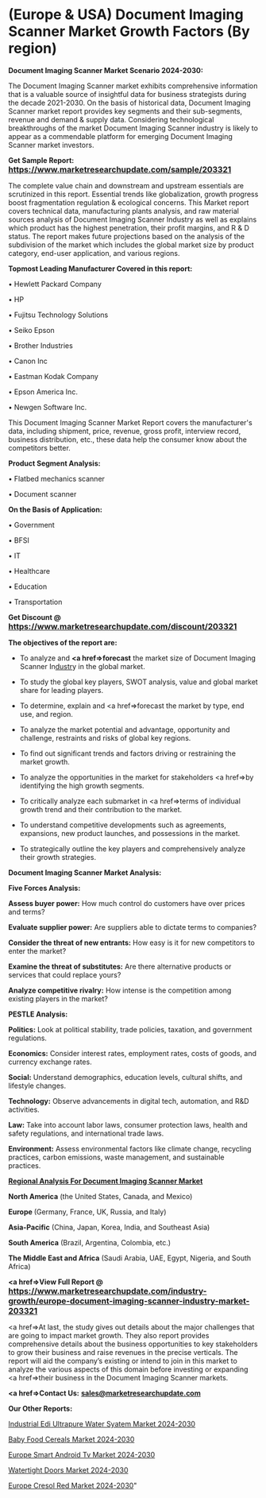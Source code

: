 # (Europe & USA) Document Imaging Scanner Market Growth Factors (By region)

<strong>Document Imaging Scanner Market Scenario 2024-2030:</strong>

The Document Imaging Scanner market exhibits comprehensive information that is a valuable source of insightful data for business strategists during the decade 2021-2030. On the basis of historical data, Document Imaging Scanner market report provides key segments and their sub-segments, revenue and demand &amp; supply data. Considering technological breakthroughs of the market Document Imaging Scanner industry is likely to appear as a commendable platform for emerging Document Imaging Scanner market investors.

<strong>Get Sample Report: <a href=https://www.marketresearchupdate.com/sample/203321><font size=3 color=#0000ff>https://www.marketresearchupdate.com/sample/203321</font></a></strong>

The complete value chain and downstream and upstream essentials are scrutinized in this report. Essential trends like globalization, growth progress boost fragmentation regulation &amp; ecological concerns. This Market report covers technical data, manufacturing plants analysis, and raw material sources analysis of Document Imaging Scanner Industry as well as explains which product has the highest penetration, their profit margins, and R & D status. The report makes future projections based on the analysis of the subdivision of the market which includes the global market size by product category, end-user application, and various regions.

<strong>Topmost Leading Manufacturer Covered in this report:</strong>

• Hewlett Packard Company

• HP

• Fujitsu Technology Solutions

• Seiko Epson

• Brother Industries

• Canon Inc

• Eastman Kodak Company

• Epson America Inc.

• Newgen Software Inc.

This Document Imaging Scanner Market Report covers the manufacturer's data, including shipment, price, revenue, gross profit, interview record, business distribution, etc., these data help the consumer know about the competitors better.

<strong>Product Segment Analysis: </strong>

• Flatbed mechanics scanner

• Document scanner

<strong>On the Basis of Application:</strong>

• Government

• BFSI

• IT

• Healthcare

• Education

• Transportation

<strong>Get Discount @ <a href=https://www.marketresearchupdate.com/discount/203321><font size=3 color=#0000ff>https://www.marketresearchupdate.com/discount/203321</font></a></strong>

<strong><b>The objectives of the report are:</b></strong>

- To analyze and <strong><a href=><strong>forecast</strong></a></strong> the market size of Document Imaging Scanner In<a href=ASDF991299>dustr</a>y in the global market.

- To study the global key players, SWOT analysis, value and global market share for leading players.

- To determine, explain and <a href=>forecast</a> the market by type, end use, and region.

- To analyze the market potential and advantage, opportunity and challenge, restraints and risks of global key regions.

- To find out significant trends and factors driving or restraining the market growth.

- To analyze the opportunities in the market for stakeholders <a href=>by</a> identifying the high growth segments.

- To critically analyze each submarket in <a href=>terms</a> of individual growth trend and their contribution to the market.

- To understand competitive developments such as agreements, expansions, new product launches, and possessions in the market.

- To strategically outline the key players and comprehensively analyze their growth strategies.

<strong>Document Imaging Scanner Market Analysis:</strong>

<strong>Five Forces Analysis:</strong>

<strong>Assess buyer power:</strong> How much control do customers have over prices and terms?

<strong>Evaluate supplier power:</strong> Are suppliers able to dictate terms to companies?

<strong>Consider the threat of new entrants:</strong> How easy is it for new competitors to enter the market?

<strong>Examine the threat of substitutes:</strong> Are there alternative products or services that could replace yours?

<strong>Analyze competitive rivalry:</strong> How intense is the competition among existing players in the market?

<strong>PESTLE Analysis:</strong>

<strong>Politics:</strong> Look at political stability, trade policies, taxation, and government regulations.

<strong>Economics:</strong> Consider interest rates, employment rates, costs of goods, and currency exchange rates.

<strong>Social:</strong> Understand demographics, education levels, cultural shifts, and lifestyle changes.

<strong>Technology:</strong> Observe advancements in digital tech, automation, and R&D activities.

<strong>Law:</strong> Take into account labor laws, consumer protection laws, health and safety regulations, and international trade laws.

<strong>Environment:</strong> Assess environmental factors like climate change, recycling practices, carbon emissions, waste management, and sustainable practices.

<strong><u><b>Regional Analysis For Document Imaging Scanner Market</b></u></strong>

<strong><b>North America</b></strong> (the United States, Canada, and Mexico)

<strong><b>Europe </b></strong>(Germany, France, UK, Russia, and Italy)

<strong><b>Asia-Pacific</b></strong> (China, Japan, Korea, India, and Southeast Asia)

<strong><b>South America</b></strong> (Brazil, Argentina, Colombia, etc.)

<strong><b>The Middle East and Africa</b></strong> (Saudi Arabia, UAE, Egypt, Nigeria, and South Africa)

<strong><a href=>View Full Report</a> @ <a href=https://www.marketresearchupdate.com/industry-growth/europe-document-imaging-scanner-industry-market-203321><font size=3 color=#0000ff>https://www.marketresearchupdate.com/industry-growth/europe-document-imaging-scanner-industry-market-203321</font></a></strong>

<a href=>At last,</a> the study gives out details about the major challenges that are going to impact market growth. They also report provides comprehensive details about the business opportunities to key stakeholders to grow their business and raise revenues in the precise verticals. The report will aid the company’s existing or intend to join in this market to analyze the various aspects of this domain before investing or expanding <a href=>their</a> business in the Document Imaging Scanner markets.

<strong><a href=>Contact Us:</a></strong>
<strong>sales@marketresearchupdate.com</strong>

<strong>Our Other Reports:</strong>

<a href=https://www.linkedin.com/pulse/industrial-edi-ultrapure-water-syatem-market-1f>Industrial Edi Ultrapure Water Syatem Market 2024-2030</a>

<a href=https://www.linkedin.com/pulse/baby-food-cereals-market-analysis-segment-region>Baby Food Cereals Market 2024-2030</a>

<a href=https://www.linkedin.com/pulse/europe-smart-android-tv-market-size-analysis>Europe Smart Android Tv Market 2024-2030</a>

<a href=https://www.linkedin.com/pulse/watertight-doors-market-2023-top-industry-trend-segments-ryxnf/>Watertight Doors Market 2024-2030</a>

<a href=https://www.linkedin.com/pulse/europe-cresol-red-market-research-report-upzif/>Europe Cresol Red Market 2024-2030</a>"
